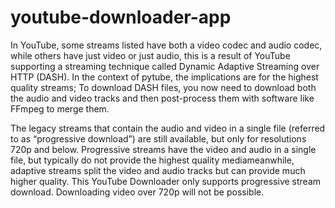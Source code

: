# youtube-downloader-app
In YouTube, some streams listed have both a video codec and audio codec, while others have just video or just audio, this is a result of YouTube supporting a streaming technique called Dynamic Adaptive Streaming over HTTP (DASH).
 In the context of pytube, the implications are for the highest quality streams; To download DASH files, you now need to download both the audio and video tracks and then post-process them with software like FFmpeg to merge them.

The legacy streams that contain the audio and video in a single file (referred to as “progressive download”) are still available, but only for resolutions 720p and below.
Progressive streams have the video and audio in a single file, but typically do not provide the highest quality mediameanwhile, adaptive streams split the video and audio tracks but can provide much higher quality.
This YouTube Downloader only supports progressive stream download. Downloading video over 720p will not be possible.
